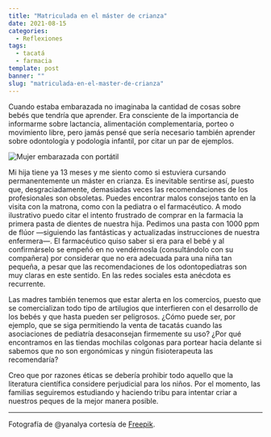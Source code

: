 ```yaml
---
title: "Matriculada en el máster de crianza"
date: 2021-08-15
categories:
  - Reflexiones
tags:
  - tacatá
  - farmacia
template: post
banner: ""
slug: "matriculada-en-el-master-de-crianza"
---
```


Cuando estaba embarazada no imaginaba la cantidad de cosas sobre bebés que tendría que aprender. Era consciente de la importancia de informarme sobre lactancia, alimentación complementaria, porteo o movimiento libre, pero jamás pensé que sería necesario también aprender sobre odontología y podología infantil, por citar un par de ejemplos.

![Mujer embarazada con portátil](https://i.imgur.com/JwQkYax.jpg)

Mi hija tiene ya 13 meses y me siento como si estuviera cursando permanentemente un máster en crianza. Es inevitable sentirse así, puesto que, desgraciadamente, demasiadas veces las recomendaciones de los profesionales son obsoletas. Puedes encontrar malos consejos tanto en la visita con la matrona, como con la pediatra o el farmacéutico. A modo ilustrativo puedo citar el intento frustrado de comprar en la farmacia la primera pasta de dientes de nuestra hija. Pedimos una pasta  con 1000 ppm de flúor —siguiendo las fantásticas y actualizadas instrucciones de nuestra enfermera—. El farmacéutico quiso saber si era para el bebé y al confirmárselo se empeñó en no vendérnosla (consultándolo con su compañera) por considerar que no era adecuada para una niña tan pequeña, a pesar que las recomendaciones de los odontopediatras son muy claras en este sentido. En las redes sociales esta anécdota es recurrente. 

Las madres también tenemos que estar alerta en los comercios, puesto que se comercializan todo tipo de artilugios que interfieren con el desarrollo de los bebés y que hasta pueden ser peligrosos. ¿Cómo puede ser, por ejemplo, que se siga permitiendo la venta de tacatás cuando las asociaciones de pediatría desaconsejan firmemente su uso? 
¿Por qué encontramos en las tiendas mochilas colgonas para portear hacia delante si sabemos que no son ergonómicas y ningún fisioterapeuta las recomendaría?

Creo que por razones éticas se debería prohibir todo aquello que la literatura científica considere perjudicial para los niños. Por el momento, las familias seguiremos estudiando y haciendo tribu para intentar criar a nuestros peques de la mejor manera posible.

---

Fotografía de @yanalya cortesía de <a href="https://www.freepik.es">Freepik</a>.